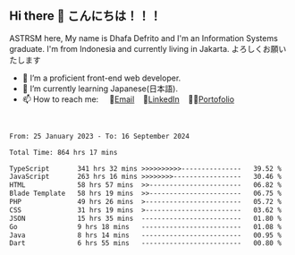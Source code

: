 ## Hi there 👋 こんにちは！！！
ASTRSM here, My name is Dhafa Defrito and I'm an Information Systems graduate. I'm from Indonesia and currently living in Jakarta. よろしくお願いたします

- 🔭 I’m a proficient front-end web developer.
- 🌱 I’m currently learning Japanese(日本語).
- 📫 How to reach me: &nbsp;&nbsp;&nbsp;&nbsp;📧[Email](ddefrito@gmail.com)&nbsp;&nbsp;&nbsp;&nbsp;💼[LinkedIn](https://www.linkedin.com/in/dhafa-defrita-rama-yudistira-9357a9229/)&nbsp;&nbsp;&nbsp;&nbsp;👨‍🎨[Portofolio](https://ddefrito.vercel.app/)
<br>
<!-- <p align="left">
<a href="https://github.com/ASTRSM">
  <img height="180em" src="https://github-readme-stats-eight-theta.vercel.app/api?username=ASTRSM&show_icons=true&theme=dracula&include_all_commits=true&count_private=true"/>
  <img height="180em" src="https://github-readme-stats-eight-theta.vercel.app/api/top-langs/?username=ASTRSM&layout=compact&langs_count=8&theme=dracula"/>
</a>
</p> -->

<!--START_SECTION:waka-->

```txt
From: 25 January 2023 - To: 16 September 2024

Total Time: 864 hrs 17 mins

TypeScript       341 hrs 32 mins >>>>>>>>>>---------------   39.52 %
JavaScript       263 hrs 16 mins >>>>>>>>-----------------   30.46 %
HTML             58 hrs 57 mins  >>-----------------------   06.82 %
Blade Template   58 hrs 19 mins  >>-----------------------   06.75 %
PHP              49 hrs 26 mins  >------------------------   05.72 %
CSS              31 hrs 19 mins  >------------------------   03.62 %
JSON             15 hrs 35 mins  -------------------------   01.80 %
Go               9 hrs 18 mins   -------------------------   01.08 %
Java             8 hrs 14 mins   -------------------------   00.95 %
Dart             6 hrs 55 mins   -------------------------   00.80 %
```

<!--END_SECTION:waka-->
